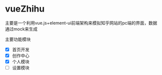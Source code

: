 # vueZhihu
主要是一个利用vue.js+element-ui前端架构来模拟知乎网站的pc端的界面，数据通过mock来生成
  
  主要功能模块
  - [x] 首页开发
- [x] 创作中心
- [x] 个人模块
- [ ] 设置模块
